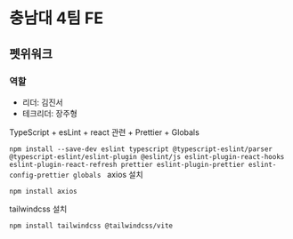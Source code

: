 # 충남대 4팀 FE
## 펫위워크
### 역할
- 리더: 김진서
- 테크리더: 장주형

TypeScript + esLint + react 관련 + Prettier + Globals

`npm install --save-dev eslint typescript @typescript-eslint/parser @typescript-eslint/eslint-plugin @eslint/js eslint-plugin-react-hooks eslint-plugin-react-refresh prettier eslint-plugin-prettier eslint-config-prettier globals
`
axios 설치

`npm install axios`

tailwindcss 설치 

`npm install tailwindcss @tailwindcss/vite`

